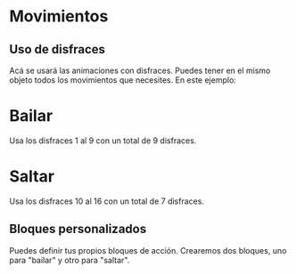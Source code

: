 # Movimientos

## Uso de disfraces

Acá se usará las animaciones con disfraces. Puedes tener en el mismo objeto todos los movimientos que necesites. En este ejemplo:
# Bailar
Usa los disfraces 1 al 9 con un total de 9 disfraces.
# Saltar
Usa los disfraces 10 al 16 con un total de 7 disfraces.

## Bloques personalizados
Puedes definir tus propios bloques de acción.
Crearemos dos bloques, uno para "bailar" y otro para "saltar".